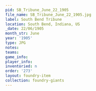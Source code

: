 ```yaml
---
pid: SB_Tribune_June_22_1905
file_name: SB_Tribune_June_22_1905.jpg
label: South Bend Tribune
location: South Bend, Indiana, US
_date: 22/06/1905
month_str: June
year: '1905'
type: JPG
notes: 
teams: 
game_info: 
player_info: 
inventoried: n
order: '273'
layout: foundry-item
collection: foundry-giants
---
```

